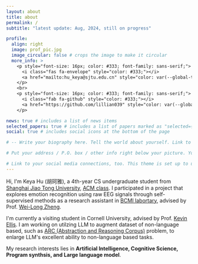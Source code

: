 ```yaml
---
layout: about
title: about
permalink: /
subtitle: "latest update: Aug, 2024, still on progress"

profile:
  align: right
  image: prof_pic.jpg
  image_circular: false # crops the image to make it circular
  more_info: >
    <p style="font-size: 16px; color: #333; font-family: sans-serif;">
      <i class="fas fa-envelope" style="color: #333;"></i> 
      <a href="mailto:hu_keya@sjtu.edu.cn" style="color: var(--global-theme-color); text-decoration: none; font-family: sans-serif;">hu_keya@sjtu.edu.cn</a>
    </p>
    <br>
    <p style="font-size: 16px; color: #333; font-family: sans-serif;">
      <i class="fab fa-github" style="color: #333;"></i> 
      <a href="https://github.com/lillian039" style="color: var(--global-theme-color); text-decoration: none; font-family: sans-serif;">lillian039</a>
    </p>

news: true # includes a list of news items
selected_papers: true # includes a list of papers marked as "selected={true}"
social: true # includes social icons at the bottom of the page

# -- Write your biography here. Tell the world about yourself. Link to your favorite [subreddit](http://reddit.com). You can put a picture in, too. The code is already in, just name your picture `prof_pic.jpg` and put it in the `img/` folder.

# Put your address / P.O. box / other info right below your picture. You can also disable any of these elements by editing `profile` property of the YAML header of your `_pages/about.md`. Edit `_bibliography/papers.bib` and Jekyll will render your [publications page](/al-folio/publications/) automatically.

# Link to your social media connections, too. This theme is set up to use [Font Awesome icons](https://fontawesome.com/) and [Academicons](https://jpswalsh.github.io/academicons/), like the ones below. Add your Facebook, Twitter, LinkedIn, Google Scholar, or just disable all of them. 
---
```


Hi, I'm Keya Hu (胡珂雅), a 4th-year CS undergraduate student from [Shanghai Jiao Tong University](https://en.sjtu.edu.cn/), [ACM class](https://acm.sjtu.edu.cn/home). I participated in a project that explores emotion recognition using raw EEG signals through self-supervised methods as a research assistant in [BCMI labortary](https://bcmi.sjtu.edu.cn/), advised by Prof. [Wei-Long Zheng](https://weilongzheng.github.io/).

I'm currently a visiting student in Cornell University, advised by Prof. [Kevin Ellis](https://www.cs.cornell.edu/~ellisk/). I am working on utilzing LLM to augment dataset of non-language based, such as [ARC (Abstraction and Reasoning Corpus)](https://github.com/fchollet/ARC-AGI) problem, to enlarge LLM's excellent ability to non-language based tasks.

My research interests lies in **Artificial Intelligence, Cognitive Science, Program synthsis, and Large language model**.


